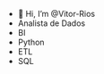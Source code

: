 - 👋 Hi, I’m @Vitor-Rios
- Analista de Dados
- BI
- Python
- ETL
- SQL


<!---
Vitor-Rios/Vitor-Rios is a ✨ special ✨ repository because its `README.md` (this file) appears on your GitHub profile.
You can click the Preview link to take a look at your changes.
--->
